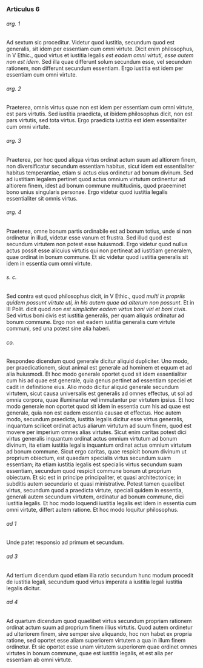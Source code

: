 ### Articulus 6

###### arg. 1
Ad sextum sic proceditur. Videtur quod iustitia, secundum quod est generalis, sit idem per essentiam cum omni virtute. Dicit enim philosophus, in V Ethic., quod virtus et iustitia legalis *est eadem omni virtuti, esse autem non est idem*. Sed illa quae differunt solum secundum esse, vel secundum rationem, non differunt secundum essentiam. Ergo iustitia est idem per essentiam cum omni virtute.

###### arg. 2
Praeterea, omnis virtus quae non est idem per essentiam cum omni virtute, est pars virtutis. Sed iustitia praedicta, ut ibidem philosophus dicit, non est pars virtutis, sed tota virtus. Ergo praedicta iustitia est idem essentialiter cum omni virtute.

###### arg. 3
Praeterea, per hoc quod aliqua virtus ordinat actum suum ad altiorem finem, non diversificatur secundum essentiam habitus, sicut idem est essentialiter habitus temperantiae, etiam si actus eius ordinetur ad bonum divinum. Sed ad iustitiam legalem pertinet quod actus omnium virtutum ordinentur ad altiorem finem, idest ad bonum commune multitudinis, quod praeeminet bono unius singularis personae. Ergo videtur quod iustitia legalis essentialiter sit omnis virtus.

###### arg. 4
Praeterea, omne bonum partis ordinabile est ad bonum totius, unde si non ordinetur in illud, videtur esse vanum et frustra. Sed illud quod est secundum virtutem non potest esse huiusmodi. Ergo videtur quod nullus actus possit esse alicuius virtutis qui non pertineat ad iustitiam generalem, quae ordinat in bonum commune. Et sic videtur quod iustitia generalis sit idem in essentia cum omni virtute.

###### s. c.
Sed contra est quod philosophus dicit, in V Ethic., quod *multi in propriis quidem possunt virtute uti, in his autem quae ad alterum non possunt*. Et in III Polit. dicit quod *non est simpliciter eadem virtus boni viri et boni civis*. Sed virtus boni civis est iustitia generalis, per quam aliquis ordinatur ad bonum commune. Ergo non est eadem iustitia generalis cum virtute communi, sed una potest sine alia haberi.

###### co.
Respondeo dicendum quod generale dicitur aliquid dupliciter. Uno modo, per praedicationem, sicut animal est generale ad hominem et equum et ad alia huiusmodi. Et hoc modo generale oportet quod sit idem essentialiter cum his ad quae est generale, quia genus pertinet ad essentiam speciei et cadit in definitione eius. Alio modo dicitur aliquid generale secundum virtutem, sicut causa universalis est generalis ad omnes effectus, ut sol ad omnia corpora, quae illuminantur vel immutantur per virtutem ipsius. Et hoc modo generale non oportet quod sit idem in essentia cum his ad quae est generale, quia non est eadem essentia causae et effectus. Hoc autem modo, secundum praedicta, iustitia legalis dicitur esse virtus generalis, inquantum scilicet ordinat actus aliarum virtutum ad suum finem, quod est movere per imperium omnes alias virtutes. Sicut enim caritas potest dici virtus generalis inquantum ordinat actus omnium virtutum ad bonum divinum, ita etiam iustitia legalis inquantum ordinat actus omnium virtutum ad bonum commune. Sicut ergo caritas, quae respicit bonum divinum ut proprium obiectum, est quaedam specialis virtus secundum suam essentiam; ita etiam iustitia legalis est specialis virtus secundum suam essentiam, secundum quod respicit commune bonum ut proprium obiectum. Et sic est in principe principaliter, et quasi architectonice; in subditis autem secundario et quasi ministrative. Potest tamen quaelibet virtus, secundum quod a praedicta virtute, speciali quidem in essentia, generali autem secundum virtutem, ordinatur ad bonum commune, dici iustitia legalis. Et hoc modo loquendi iustitia legalis est idem in essentia cum omni virtute, differt autem ratione. Et hoc modo loquitur philosophus.

###### ad 1
Unde patet responsio ad primum et secundum.

###### ad 3
Ad tertium dicendum quod etiam illa ratio secundum hunc modum procedit de iustitia legali, secundum quod virtus imperata a iustitia legali iustitia legalis dicitur.

###### ad 4
Ad quartum dicendum quod quaelibet virtus secundum propriam rationem ordinat actum suum ad proprium finem illius virtutis. Quod autem ordinetur ad ulteriorem finem, sive semper sive aliquando, hoc non habet ex propria ratione, sed oportet esse aliam superiorem virtutem a qua in illum finem ordinetur. Et sic oportet esse unam virtutem superiorem quae ordinet omnes virtutes in bonum commune, quae est iustitia legalis, et est alia per essentiam ab omni virtute.

